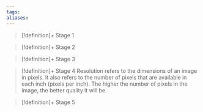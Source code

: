 ```yaml
---
tags:
aliases:
---
```


> [!definition]+ Stage 1
>

> [!definition]+ Stage 2
>

> [!definition]+ Stage 3
>

> [!definition]+ Stage 4
> Resolution refers to the dimensions of an image in pixels. It also refers to the number of pixels that are available in each inch (pixels per inch). The higher the number of pixels in the image, the better quality it will be.

> [!definition]+ Stage 5
>



